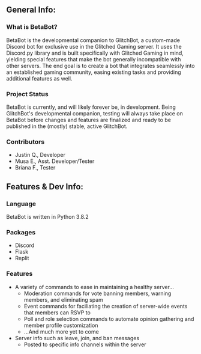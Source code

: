## General Info:
### What is BetaBot?
BetaBot is the developmental companion to GlitchBot, a custom-made Discord bot for exclusive use in the Glitched Gaming server. It uses the Discord.py library and is built specifically with Glitched Gaming in mind, yielding special features that make the bot generally incompatible with other servers. The end goal is to create a bot that integrates seamlessly into an established gaming community, easing existing tasks and providing additional features as well.

### Project Status
BetaBot is currently, and will likely forever be, in development. Being GlitchBot's developmental companion, testing will always take place on BetaBot before changes and features are finalized and ready to be published in the (mostly) stable, active GlitchBot.

### Contributors
* Justin Q., Developer
* Musa E., Asst. Developer/Tester
* Briana F., Tester

## Features & Dev Info:
### Language
BetaBot is written in Python 3.8.2

### Packages
* Discord
* Flask
* Replit

### Features
* A variety of commands to ease in maintaining a healthy server...
  * Moderation commands for vote banning members, warning members, and eliminating spam
  * Event commands for faciliating the creation of server-wide events that members can RSVP to
  * Poll and role selection commands to automate opinion gathering and member profile customization
  * ...And much more yet to come
* Server info such as leave, join, and ban messages
  * Posted to specific info channels within the server
